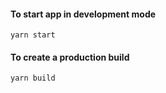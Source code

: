 #### To start app in development mode

`yarn start`

#### To create a production build

`yarn build`
